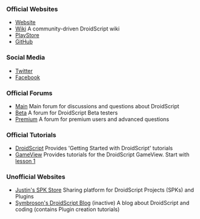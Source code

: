 ### Official Websites
- [Website](http://droidscript.org)
- [Wiki](https://droidscript.org/wiki/doku.php)
	A community-driven DroidScript wiki
- [PlayStore](https://play.google.com/store/apps/details?id=com.smartphoneremote.androidscriptfree)
- [GitHub](https://github.com/DroidScript)

### Social Media
- [Twitter](https://twitter.com/android_script)
- [Facebook](https://www.facebook.com/DroidScript)

### Official Forums
- [Main](https://groups.google.com/forum/#!forum/androidscript)
	Main forum for discussions and questions about DroidScript
- [Beta](https://groups.google.com/forum/#!forum/droidscriptbeta)
	A forum for DroidScript Beta testers
- [Premium](https://groups.google.com/forum/#!forum/droidscriptpremium)
	A forum for premium users and advanced questions

### Official Tutorials
- [DroidScript](http://androidscript.org/droidscript/tutorials)
	Provides 'Getting Started with DroidScript' tutorials
- [GameView](https://dsgameview.wixsite.com/gameview)
	Provides tutorials for the DroidScript GameView. Start with [lesson 1](https://dsgameview.wixsite.com/gameview/tutorial-1)

### Unofficial Websites
- [Justin's SPK Store](https://dspk.justplayer.de)
	Sharing platform for DroidScript Projects (SPKs) and Plugins
- [Symbroson's DroidScript Blog](https://symbroson.blogspot.com) (inactive)
	A blog about DroidScript and coding (contains Plugin creation tutorials)